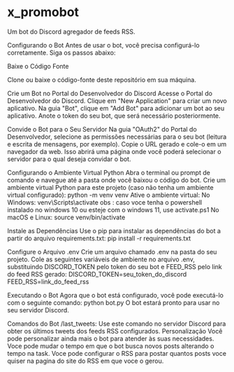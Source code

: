 # x_promobot
Um bot do Discord agregador de feeds RSS.

Configurando o Bot
Antes de usar o bot, você precisa configurá-lo corretamente. Siga os passos abaixo:

Baixe o Código Fonte

Clone ou baixe o código-fonte deste repositório em sua máquina.

Crie um Bot no Portal do Desenvolvedor do Discord
Acesse o Portal do Desenvolvedor do Discord.
Clique em "New Application" para criar um novo aplicativo.
Na guia "Bot", clique em "Add Bot" para adicionar um bot ao seu aplicativo.
Anote o token do seu bot, que será necessário posteriormente.

Convide o Bot para o Seu Servidor
Na guia "OAuth2" do Portal do Desenvolvedor, selecione as permissões necessárias para o seu bot (leitura e escrita de mensagens, por exemplo).
Copie o URL gerado e cole-o em um navegador da web. Isso abrirá uma página onde você poderá selecionar o servidor para o qual deseja convidar o bot.

Configurando o Ambiente Virtual Python
Abra o terminal ou prompt de comando e navegue até a pasta onde você baixou o código do bot.
Crie um ambiente virtual Python para este projeto (caso não tenha um ambiente virtual configurado):
python -m venv venv
Ative o ambiente virtual:
No Windows:
venv\Scripts\activate 
obs : caso voce tenha o powershell instalado no windows 10 ou esteje com o windows 11, use activate.ps1
No macOS e Linux:
source venv/bin/activate

Instale as Dependências
Use o pip para instalar as dependências do bot a partir do arquivo requirements.txt:
pip install -r requirements.txt

Configure o Arquivo .env
Crie um arquivo chamado .env na pasta do seu projeto.
Cole as seguintes variáveis de ambiente no arquivo .env, substituindo DISCORD_TOKEN pelo token do seu bot e FEED_RSS pelo link do feed RSS gerado:
DISCORD_TOKEN=seu_token_do_discord
FEED_RSS=link_do_feed_rss

Executando o Bot
Agora que o bot está configurado, você pode executá-lo com o seguinte comando:
python bot.py
O bot estará pronto para usar no seu servidor Discord.

Comandos do Bot
/last_tweets: Use este comando no servidor Discord para obter os últimos tweets dos feeds RSS configurados. 
Personalização
Você pode personalizar ainda mais o bot para atender às suas necessidades.
Voce pode mudar o tempo em que o bot busca novos posts alterando o tempo na task.
Voce pode configurar o RSS para postar quantos posts voce quiser na pagina do site do RSS em que voce o gerou.
  


